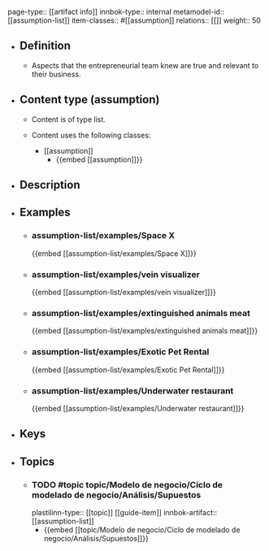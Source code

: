 page-type:: [[artifact info]]
innbok-type:: internal
metamodel-id:: [[assumption-list]]
item-classes:: #[[assumption]]
relations:: [[]]
weight:: 50

- ## Definition
  - Aspects that the entrepreneurial team knew are true and relevant to their business.
- ## Content type (assumption)
  - Content is of type list.
  
  - Content uses the following classes:
    - [[assumption]]
      - {{embed [[assumption]]}}
  
- ## Description
- ## Examples
  - ### assumption-list/examples/Space X
    {{embed [[assumption-list/examples/Space X]]}}
  - ### assumption-list/examples/vein visualizer
    {{embed [[assumption-list/examples/vein visualizer]]}}
  - ### assumption-list/examples/extinguished animals meat
    {{embed [[assumption-list/examples/extinguished animals meat]]}}
  - ### assumption-list/examples/Exotic Pet Rental
    {{embed [[assumption-list/examples/Exotic Pet Rental]]}}
  - ### assumption-list/examples/Underwater restaurant
    {{embed [[assumption-list/examples/Underwater restaurant]]}}
  
- ## Keys
  
- ## Topics
  - ### TODO #topic topic/Modelo de negocio/Ciclo de modelado de negocio/Análisis/Supuestos
    plastilinn-type:: [[topic]] [[guide-item]]
    innbok-artifact:: [[assumption-list]]
    - {{embed [[topic/Modelo de negocio/Ciclo de modelado de negocio/Análisis/Supuestos]]}}
  

